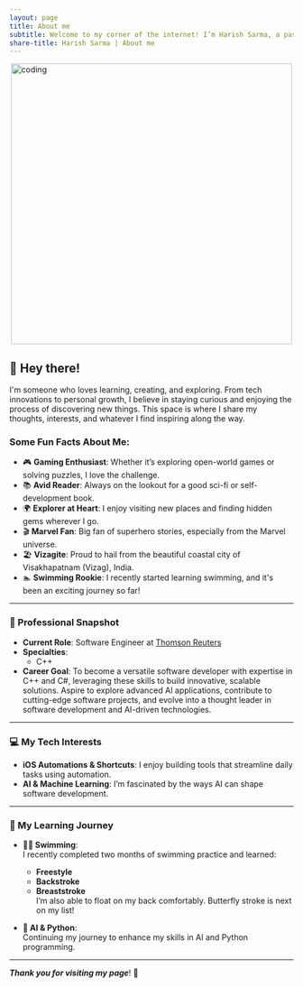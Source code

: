 ```yaml
---
layout: page
title: About me
subtitle: Welcome to my corner of the internet! I’m Harish Sarma, a passionate software engineer based in India.
share-title: Harish Sarma | About me
---
```

<img style="display: block; margin: 0 auto;" alt="coding" width="498" src="/HarishHub/assets/img/Posts/programmer.gif">

## 👋 Hey there!

I'm someone who loves learning, creating, and exploring. From tech innovations to personal growth, I believe in staying curious and enjoying the process of discovering new things. This space is where I share my thoughts, interests, and whatever I find inspiring along the way.

### Some Fun Facts About Me:
- 🎮 **Gaming Enthusiast**: Whether it’s exploring open-world games or solving puzzles, I love the challenge.
- 📚 **Avid Reader**: Always on the lookout for a good sci-fi or self-development book.
- 🌍 **Explorer at Heart**: I enjoy visiting new places and finding hidden gems wherever I go.
- 🎬 **Marvel Fan**: Big fan of superhero stories, especially from the Marvel universe.
- 🏖️ **Vizagite**: Proud to hail from the beautiful coastal city of Visakhapatnam (Vizag), India.
- 🏊 **Swimming Rookie**: I recently started learning swimming, and it's been an exciting journey so far!

---

### 💼 Professional Snapshot

- **Current Role**: Software Engineer at [Thomson Reuters](https://www.thomsonreuters.com/en.html)
- **Specialties**: 
  - C++
- **Career Goal**: To become a versatile software developer with expertise in C++ and C#, leveraging these skills to build innovative, scalable solutions. Aspire to explore advanced AI applications, contribute to cutting-edge software projects, and evolve into a thought leader in software development and AI-driven technologies.

---

### 💻 My Tech Interests

- **iOS Automations & Shortcuts**: I enjoy building tools that streamline daily tasks using automation.
- **AI & Machine Learning**: I’m fascinated by the ways AI can shape software development.

---

### 🎯 My Learning Journey  
- **🏊‍♂️ Swimming**:  
  I recently completed two months of swimming practice and learned:  
  - **Freestyle**  
  - **Backstroke**  
  - **Breaststroke**  
  I’m also able to float on my back comfortably. Butterfly stroke is next on my list!  

- **🤖 AI & Python**:  
  Continuing my journey to enhance my skills in AI and Python programming.
---

**_Thank you for visiting my page_**! 🙏
